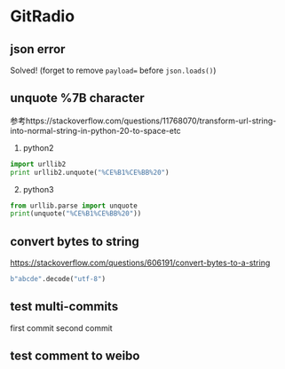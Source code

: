# GitRadio

## json error

Solved! (forget to remove `payload=` before `json.loads()`)

## unquote %7B character

参考https://stackoverflow.com/questions/11768070/transform-url-string-into-normal-string-in-python-20-to-space-etc

1. python2

```python
import urllib2
print urllib2.unquote("%CE%B1%CE%BB%20")
```

2. python3

```python
from urllib.parse import unquote
print(unquote("%CE%B1%CE%BB%20"))
```

## convert bytes to string

https://stackoverflow.com/questions/606191/convert-bytes-to-a-string

```python
b"abcde".decode("utf-8") 
```

## test multi-commits

first commit
second commit

## test comment to weibo
